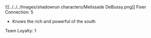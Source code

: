 
![[../../../Images/shadowrun characters/Melissade DeBussy.png]]
Fixer
Connection: 5
- Knows the rich and powerful of the south

Team Loyalty: 1